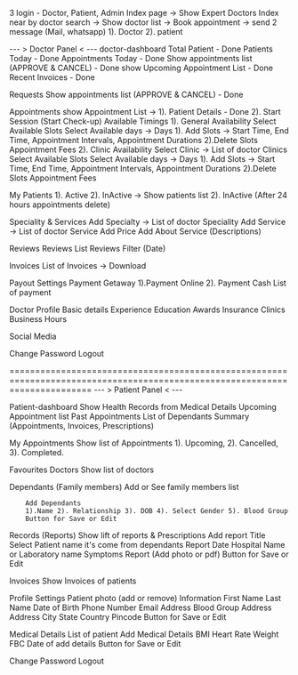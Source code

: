3 login - Doctor, Patient, Admin
Index page -> Show Expert Doctors
Index near by doctor search -> Show doctor list -> Book appointment -> send 2 message (Mail, whatsapp) 1). Doctor 2). patient


--- > Doctor Panel < ---
doctor-dashboard 
	Total Patient - Done
	Patients Today  - Done
	Appointments Today - Done
	Show appointments list (APPROVE & CANCEL)  - Done
	show Upcoming Appointment List  - Done
	Recent Invoices  - Done

Requests
	Show appointments list (APPROVE & CANCEL) - Done

Appointments
	show Appointment List -> 1). Patient Details - Done
				 2). Start Session (Start Check-up)
Available Timings
	1). General Availability
		Select Available Slots
			Select Available days -> Days
			1). Add Slots -> Start Time, End Time, Appointment Intervals, Appointment Durations
			2).Delete Slots
			Appointment Fees
	2). Clinic Availability
		Select Clinic -> List of doctor Clinics
		Select Available Slots
			Select Available days -> Days
			1). Add Slots -> Start Time, End Time, Appointment Intervals, Appointment Durations
			2).Delete Slots
			Appointment Fees

My Patients
	1). Active 2). InActive -> Show patients list 
	2). InActive (After 24 hours appointments delete)

Speciality & Services
	Add Specialty -> List of doctor Speciality
	Add  Service -> List of doctor Service
	Add Price
	Add About Service (Descriptions)
	
Reviews
	Reviews List
	Reviews Filter (Date)

Invoices
	List of Invoices -> Download

Payout Settings
	Payment Getaway 1).Payment Online 2). Payment Cash
	List of payment

Doctor Profile
	Basic details 
	Experience
	Education
	Awards
	Insurance
	Clinics
	Business Hours

Social Media

Change Password
Logout

============================================================================================================================
--- > Patient Panel < ---

Patient-dashboard 
	Show Health Records from Medical Details
	Upcoming Appointment list
	Past Appointments
	List of Dependants
	Summary (Appointments, Invoices, Prescriptions)



My Appointments	
Show list of Appointments
	1). Upcoming, 
	2). Cancelled, 
	3). Completed.

Favourites Doctors
	Show list of doctors 

Dependants (Family members)
	Add or See family members list
		
		Add Dependants
		1).Name 2). Relationship 3). DOB 4). Select Gender 5). Blood Group
		Button for Save or Edit
		
Records (Reports)
	Show lift of reports & Prescriptions
	Add report
		Title
		Select Patient name it's come from dependants
		Report Date
		Hospital Name or Laboratory name
		Symptoms
		Report (Add photo or pdf)
			Button for Save or Edit

Invoices
	Show Invoices of patients
	
Profile Settings
	Patient photo (add or remove)
	Information
		First Name 
		Last Name
		Date of Birth 
		Phone Number 
		Email Address 
		Blood Group 
	Address
		Address
		City
		State
		Country
		Pincode 
	Button for Save or Edit

Medical Details
	List of patient 
	Add Medical Details
		BMI
		Heart Rate
		Weight
		FBC
		Date of add details
	Button for Save or Edit

Change Password
Logout